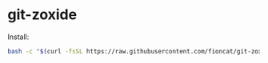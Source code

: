 # git-zoxide

Install:

```bash
bash -c "$(curl -fsSL https://raw.githubusercontent.com/fioncat/git-zoxide/HEAD/install.sh)"
```
